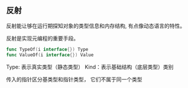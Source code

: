 ## 反射

反射能让够在运行期探知对象的类型信息和内存结构, 有点像动态语言的特性。

反射是实现元编程的重要手段。

```go
func TypeOf(i interface{}) Type
func ValueOf(i interface{}) Value
```

Type: 表示真实类型（静态类型）
Kind：表示基础结构（底层类型）类别

传入的指针区分基类型和指针类型， 它们不属于同一个类型


